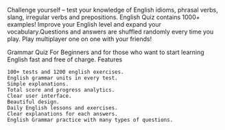 Challenge yourself – test your knowledge of English idioms, phrasal verbs, slang, irregular verbs and prepositions. English Quiz contains 1000+ examples! Improve your English level and expand your vocabulary.Questions and answers are shuffled randomly every time you play. Play multiplayer one on one with your friends!

Grammar Quiz For Beginners and for those who want to start learning English fast and free of charge.
Features

    100+ tests and 1200 english exercises.
    English grammar units in every test.
    Simple explanations.
    Total score and progress analytics.
    Clear user interface.
    Beautiful design.
    Daily English lessons and exercises.
    Clear explanations for each answers.
    English Grammar practice with many types of questions.

